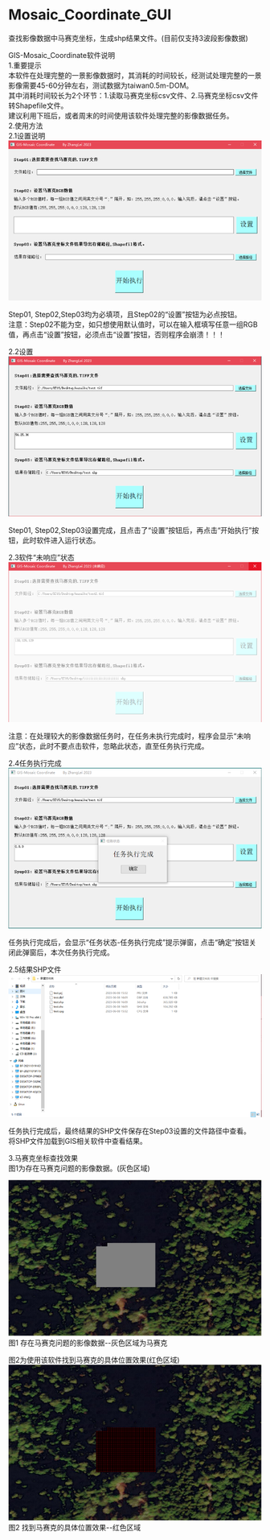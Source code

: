 # Mosaic_Coordinate_GUI

查找影像数据中马赛克坐标，生成shp结果文件。(目前仅支持3波段影像数据)

GIS-Mosaic_Coordinate软件说明  
1.重要提示  
本软件在处理完整的一景影像数据时，其消耗的时间较长，经测试处理完整的一景影像需要45-60分钟左右，测试数据为taiwan0.5m-DOM。  
其中消耗时间较长为2个环节：1.读取马赛克坐标csv文件、2.马赛克坐标csv文件转Shapefile文件。  
建议利用下班后，或者周末的时间使用该软件处理完整的影像数据任务。  
2.使用方法  
2.1设置说明  
![img_1.png](img_1.png)

Step01, Step02,Step03均为必填项，且Step02的“设置”按钮为必点按钮。  
注意：Step02不能为空，如只想使用默认值时，可以在输入框填写任意一组RGB值，再点击“设置”按钮，必须点击“设置”按钮，否则程序会崩溃！！！

2.2设置  
![img_3.png](img_3.png)

Step01, Step02,Step03设置完成，且点击了“设置”按钮后，再点击“开始执行”按钮，此时软件进入运行状态。  

2.3软件“未响应”状态  
![img_4.png](img_4.png)

注意：在处理较大的影像数据任务时，在任务未执行完成时，程序会显示“未响应”状态，此时不要点击软件，忽略此状态，直至任务执行完成。  

2.4任务执行完成  
![img_5.png](img_5.png)

任务执行完成后，会显示“任务状态-任务执行完成”提示弹窗，点击“确定”按钮关闭此弹窗后，本次任务执行完成。  

2.5结果SHP文件  
![img_6.png](img_6.png)

任务执行完成后，最终结果的SHP文件保存在Step03设置的文件路径中查看。  
将SHP文件加载到GIS相关软件中查看结果。  

3.马赛克坐标查找效果  
图1为存在马赛克问题的影像数据。(灰色区域)

![img_7.png](img_7.png)
图1 存在马赛克问题的影像数据--灰色区域为马赛克

图2为使用该软件找到马赛克的具体位置效果(红色区域)
![img_8.png](img_8.png)
图2 找到马赛克的具体位置效果--红色区域  